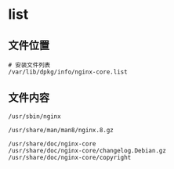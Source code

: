 # list

## 文件位置

```
# 安装文件列表
/var/lib/dpkg/info/nginx-core.list
```

## 文件内容

```
/usr/sbin/nginx

/usr/share/man/man8/nginx.8.gz

/usr/share/doc/nginx-core
/usr/share/doc/nginx-core/changelog.Debian.gz
/usr/share/doc/nginx-core/copyright
```
